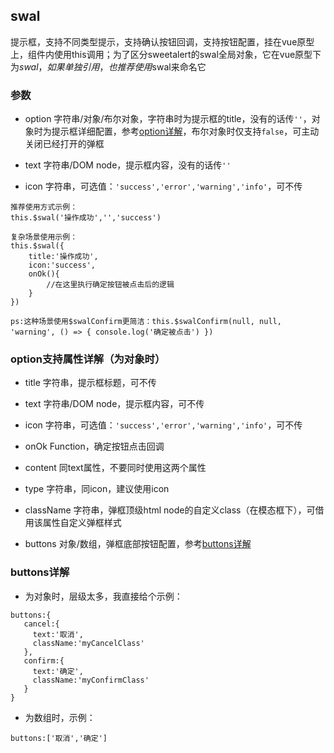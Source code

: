 ## swal
提示框，支持不同类型提示，支持确认按钮回调，支持按钮配置，挂在vue原型上，组件内使用this调用；为了区分sweetalert的swal全局对象，它在vue原型下为$swal，如果单独引用，也推荐使用$swal来命名它

### 参数
* option 字符串/对象/布尔对象，字符串时为提示框的title，没有的话传`''`，对象时为提示框详细配置，参考[option详解](#option支持属性详解（为对象时）)，布尔对象时仅支持`false`，可主动关闭已经打开的弹框

* text 字符串/DOM node，提示框内容，没有的话传`''`

* icon 字符串，可选值：`'success','error','warning','info'`，可不传


```
推荐使用方式示例：
this.$swal('操作成功','','success')

复杂场景使用示例：
this.$swal({
    title:'操作成功',
    icon:'success',
    onOk(){
        //在这里执行确定按钮被点击后的逻辑
    }
})

ps:这种场景使用$swalConfirm更简洁：this.$swalConfirm(null, null, 'warning', () => { console.log('确定被点击') })
```

### option支持属性详解（为对象时）
* title 字符串，提示框标题，可不传

* text 字符串/DOM node，提示框内容，可不传

* icon 字符串，可选值：`'success','error','warning','info'`，可不传

* onOk Function，确定按钮点击回调

* content 同text属性，不要同时使用这两个属性

* type 字符串，同icon，建议使用icon

* className 字符串，弹框顶级html node的自定义class（在模态框下），可借用该属性自定义弹框样式

* buttons 对象/数组，弹框底部按钮配置，参考[buttons详解](#buttons详解)

### buttons详解
* 为对象时，层级太多，我直接给个示例：
 ```
 buttons:{
    cancel:{
      text:'取消',
      className:'myCancelClass'
    },
    confirm:{
      text:'确定',
      className:'myConfirmClass'
    }
 }
 ```
 
* 为数组时，示例：
 ```
 buttons:['取消','确定']
 ```